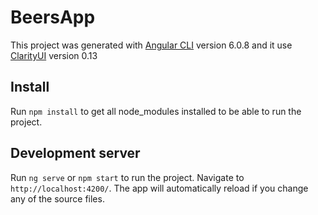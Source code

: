 # BeersApp

This project was generated with [Angular CLI](https://github.com/angular/angular-cli) version 6.0.8 and it use [ClarityUI](https://vmware.github.io/clarity/) version 0.13

## Install
Run `npm install` to get all node_modules installed to be able to run the project.

## Development server

Run `ng serve` or `npm start` to run the project. Navigate to `http://localhost:4200/`. The app will automatically reload if you change any of the source files.

